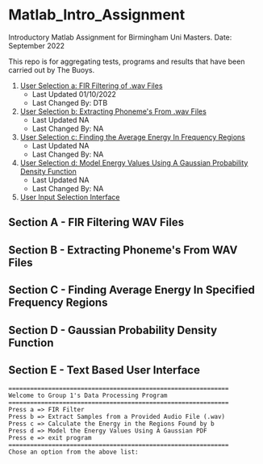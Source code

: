 # Matlab_Intro_Assignment
Introductory Matlab Assignment for Birmingham Uni Masters. 
Date: September 2022

This repo is for aggregating tests, programs and results that have been carried out by The Buoys.

1. [User Selection a: FIR Filtering of .wav Files](#section-a---fir-filtering-wav-files)
    - Last Updated 01/10/2022
    - Last Changed By: DTB
2. [User Selection b: Extracting Phoneme's From .wav Files](#section-b---extracting-phonemes-from-wav-files)
    - Last Updated NA
    - Last Changed By: NA
3. [User Selection c: Finding the Average Energy In Frequency Regions](#section-c---finding-average-energy-in-specified-frequency-regions)
    - Last Updated NA
    - Last Changed By: NA
4. [User Selection d: Model Energy Values Using A Gaussian Probability Density Function](#section-d---gaussian-probability-density-function)
    - Last Updated NA
    - Last Changed By: NA
5. [User Input Selection Interface](#section-e---text-based-user-interface)


## Section A - FIR Filtering WAV Files

## Section B - Extracting Phoneme's From WAV Files

## Section C - Finding Average Energy In Specified Frequency Regions

## Section D - Gaussian Probability Density Function

## Section E - Text Based User Interface

```
=============================================================
Welcome to Group 1's Data Processing Program
=============================================================
Press a => FIR Filter 
Press b => Extract Samples from a Provided Audio File (.wav)
Press c => Calculate the Energy in the Regions Found by b
Press d => Model the Energy Values Using A Gaussian PDF
Press e => exit program
=============================================================
Chose an option from the above list: 
```
